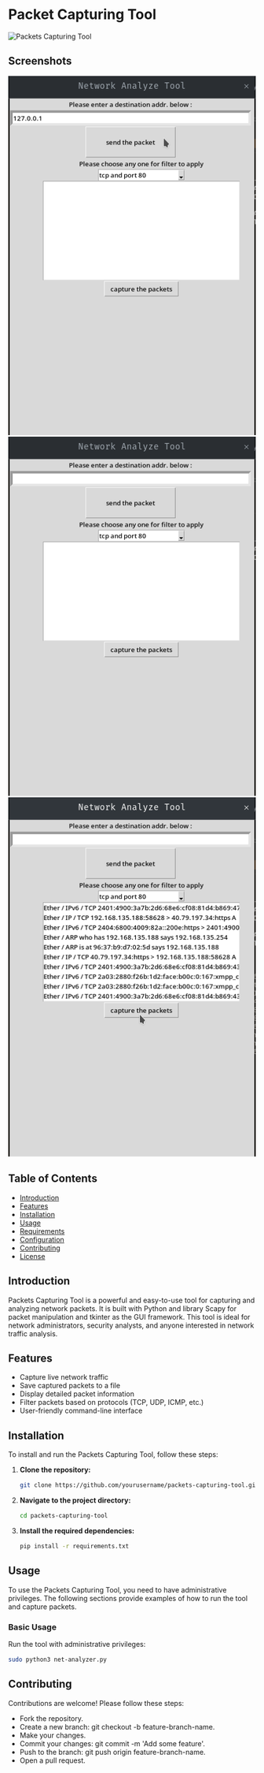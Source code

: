 # Packet Capturing Tool

![Packets Capturing Tool](https://img.shields.io/badge/version-1.0-blue.svg)

## Screenshots
![Alt text](screenshot_1.png)
![Alt text](screenshot_2.png)
![Alt text](screenshot_3.png)


## Table of Contents

- [Introduction](#introduction)
- [Features](#features)
- [Installation](#installation)
- [Usage](#usage)
- [Requirements](#requirements)
- [Configuration](#configuration)
- [Contributing](#contributing)
- [License](#license)

## Introduction

Packets Capturing Tool is a powerful and easy-to-use tool for capturing and analyzing network packets. It is built with Python and library Scapy for packet manipulation and tkinter as the GUI framework. This tool is ideal for network administrators, security analysts, and anyone interested in network traffic analysis.

## Features

- Capture live network traffic
- Save captured packets to a file
- Display detailed packet information
- Filter packets based on protocols (TCP, UDP, ICMP, etc.)
- User-friendly command-line interface

## Installation

To install and run the Packets Capturing Tool, follow these steps:

1. **Clone the repository:**

    ```bash
    git clone https://github.com/yourusername/packets-capturing-tool.git
    ```

2. **Navigate to the project directory:**

    ```bash
    cd packets-capturing-tool
    ```

3. **Install the required dependencies:**

    ```bash
    pip install -r requirements.txt
    ```

## Usage

To use the Packets Capturing Tool, you need to have administrative privileges. The following sections provide examples of how to run the tool and capture packets.

### Basic Usage

Run the tool with administrative privileges:

```bash
sudo python3 net-analyzer.py
```

## Contributing
Contributions are welcome! Please follow these steps:

- Fork the repository.
- Create a new branch: git checkout -b feature-branch-name.
- Make your changes.
- Commit your changes: git commit -m 'Add some feature'.
- Push to the branch: git push origin feature-branch-name.
- Open a pull request.

